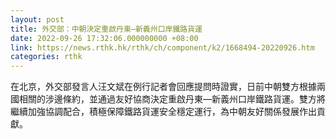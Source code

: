 ```yaml
---
layout: post
title: 外交部：中朝決定重啟丹東—新義州口岸鐵路貨運
date: 2022-09-26 17:32:06.000000000 +08:00
link: https://news.rthk.hk/rthk/ch/component/k2/1668494-20220926.htm
categories: rthk
---
```


在北京，外交部發言人汪文斌在例行記者會回應提問時證實，日前中朝雙方根據兩國相關的涉邊條約，並通過友好協商決定重啟丹東—新義州口岸鐵路貨運。雙方將繼續加強協調配合，積極保障鐵路貨運安全穩定運行，為中朝友好關係發展作出貢獻。

